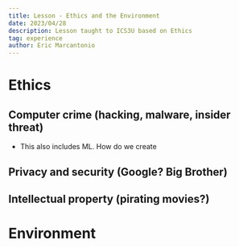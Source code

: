 ```yaml
---
title: Lesson - Ethics and the Environment
date: 2023/04/28
description: Lesson taught to ICS3U based on Ethics
tag: experience
author: Eric Marcantonio
---
```


# Ethics

## Computer crime (hacking, malware, insider threat)
- This also includes ML. How do we create

## Privacy and security (Google? Big Brother)

## Intellectual property (pirating movies?)


# Environment

